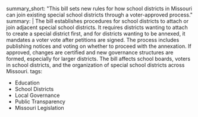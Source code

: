 summary_short: "This bill sets new rules for how school districts in Missouri can join existing special school districts through a voter-approved process."
summary: |
  The bill establishes procedures for school districts to attach or join adjacent special school districts. It requires districts wanting to attach to create a special district first, and for districts wanting to be annexed, it mandates a voter vote after petitions are signed. The process includes publishing notices and voting on whether to proceed with the annexation. If approved, changes are certified and new governance structures are formed, especially for larger districts. The bill affects school boards, voters in school districts, and the organization of special school districts across Missouri.
tags:
  - Education
  - School Districts
  - Local Governance
  - Public Transparency
  - Missouri Legislation
